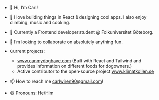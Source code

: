 - 👋 Hi, I’m Carl!
- 👀 I love building things in React & designing cool apps. I also enjoy climbing, music and cooking.
- 🌱 Currently a Frontend developer student @ Folkuniversitet Göteborg.
- 💞️ I’m looking to collaborate on absolutely anything fun.

- Current projects:
  - www.canmydoghave.com (Built with React and Tailwind and provides information on different foods for dogowners.)
  - Active contributor to the open-source project www.klimatkollen.se
- 📫 How to reach me carlwiren90@gmail.com!  
- 😄 Pronouns: He/Him


<!---
CarlWiren90/CarlWiren90 is a ✨ special ✨ repository because its `README.md` (this file) appears on your GitHub profile.
You can click the Preview link to take a look at your changes.
--->

